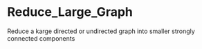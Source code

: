 # Reduce_Large_Graph
 Reduce a karge directed or undirected graph into smaller strongly connected components
